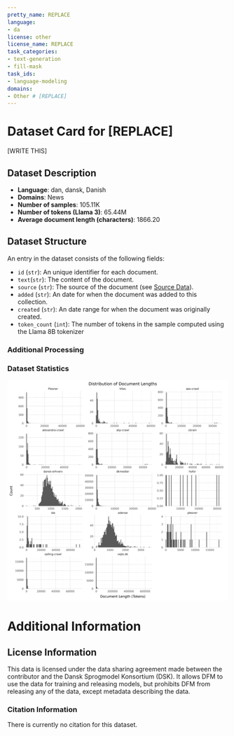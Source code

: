```yaml
---
pretty_name: REPLACE
language:
- da
license: other
license_name: REPLACE
task_categories:
- text-generation
- fill-mask
task_ids:
- language-modeling
domains:
- Other # [REPLACE]
---
```


# Dataset Card for [REPLACE]

<!-- START-SHORT DESCRIPTION -->
[WRITE THIS]
<!-- END-SHORT DESCRIPTION -->

<!-- This data has been contributed by [COMPANY] through the [Dansk Sprogmodel Konsortium](https://alexandra.dk/dsk). -->


## Dataset Description

<!-- START-DESC-STATS -->
- **Language**: dan, dansk, Danish
- **Domains**: News
- **Number of samples**: 105.11K
- **Number of tokens (Llama 3)**: 65.44M
- **Average document length (characters)**: 1866.20
<!-- END-DESC-STATS -->


## Dataset Structure
An entry in the dataset consists of the following fields:

- `id` (`str`): An unique identifier for each document.
- `text`(`str`): The content of the document.
- `source` (`str`): The source of the document (see [Source Data](#source-data)).
- `added` (`str`): An date for when the document was added to this collection.
- `created` (`str`): An date range for when the document was originally created.
- `token_count` (`int`): The number of tokens in the sample computed using the Llama 8B tokenizer


### Additional Processing


### Dataset Statistics

<!-- START-DATASET PLOTS -->
<p align="center">
<img src="./images/dist_document_length.png" width="600" style="margin-right: 10px;" />
</p>
<!-- END-DATASET PLOTS -->


# Additional Information

## License Information
This data is licensed under the data sharing agreement made between the contributor and the Dansk Sprogmodel Konsortium (DSK). 
It allows DFM to use the data for training and releasing models, but prohibits DFM from releasing any of the data, except metadata describing the data. 

### Citation Information

There is currently no citation for this dataset.
